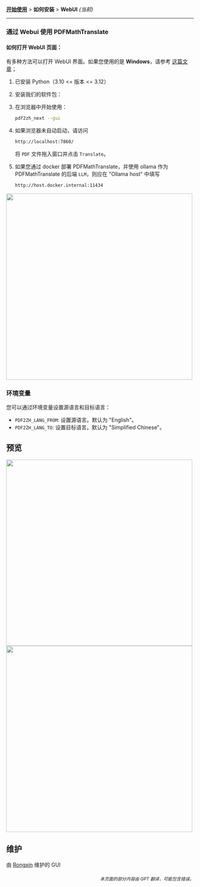 [**开始使用**](./getting-started.md) > **如何安装** > **WebUI** _(当前)_

---

### 通过 Webui 使用 PDFMathTranslate

#### 如何打开 WebUI 页面：

有多种方法可以打开 WebUI 界面。如果您使用的是 **Windows**，请参考 [这篇文章](./INSTALLATION_winexe.md)；

1. 已安装 Python（3.10 <= 版本 <= 3.12）

2. 安装我们的软件包：

3. 在浏览器中开始使用：

    ```bash
    pdf2zh_next --gui
    ```

4. 如果浏览器未自动启动，请访问

    ```bash
    http://localhost:7860/
    ```

    将 `PDF` 文件拖入窗口并点击 `Translate`。

5. 如果您通过 docker 部署 PDFMathTranslate，并使用 ollama 作为 PDFMathTranslate 的后端 `LLM`，则应在 "Ollama host" 中填写

   ```bash
   http://host.docker.internal:11434
   ```

<!-- <img src="./../../images/gui.gif" width="500"/> -->
<img src='./../../images/gui.gif' width="500"/>

### 环境变量

您可以通过环境变量设置源语言和目标语言：

- `PDF2ZH_LANG_FROM`: 设置源语言。默认为 "English"。
- `PDF2ZH_LANG_TO`: 设置目标语言。默认为 "Simplified Chinese"。

## 预览

<img src="./../../images/before.png" width="500"/>
<img src="./../../images/after.png" width="500"/>

## 维护

由 [Rongxin](https://github.com/reycn) 维护的 GUI

<div align="right"> 
<h6><small>本页面的部分内容由 GPT 翻译，可能包含错误。</small></h6>